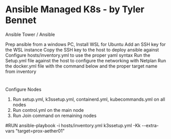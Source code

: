 Ansible Managed K8s - by Tyler Bennet
=============



Ansible Tower / Ansible

Prep ansible from a windows PC, Install WSL for Ubuntu
Add an SSH key for the WSL instance
Copy the SSH key to the host to deploy ansible against
Configure hosts/inventory.yml to use the proper yaml syntax
Run the Setup.yml file against the host to configure the networking with Netplan
Run the docker.yml file with the command below and the proper target name from inventory
#
Configure Nodes

1. Run setup.yml, k3ssetup.yml, containerd.yml, kubecommands.yml on all nodes
2. Run control.yml on the main node
3. Run Join command on remaining nodes

#RUN
ansible-playbook -i hosts/inventory.yml k3ssetup.yml -Kk --extra-vars "target=prox-aether01"

